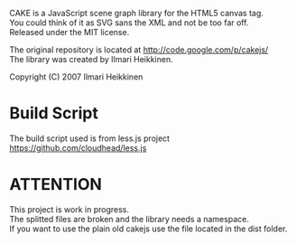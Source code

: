 CAKE is a JavaScript scene graph library for the HTML5 canvas tag.  
You could think of it as SVG sans the XML and not be too far off.  
Released under the MIT license.  

The original repository is located at http://code.google.com/p/cakejs/  
The library was created by Ilmari Heikkinen.
  
Copyright (C) 2007  Ilmari Heikkinen  
  
Build Script
=========  
The build script used is from less.js project https://github.com/cloudhead/less.js  
  
ATTENTION
=========
This project is work in progress.  
The splitted files are broken and the library needs a namespace.  
If you want to use the plain old cakejs use the file located in the dist folder.  